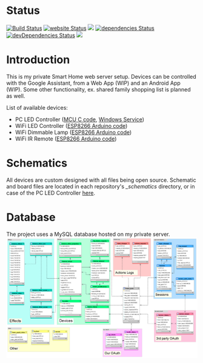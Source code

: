 # Status
[![Build Status](https://travis-ci.org/RouNNdeL/smart-home.svg?branch=master)](https://travis-ci.org/RouNNdeL/smart-home) [![website Status](https://img.shields.io/website/https/home.zdul.xyz.svg)](https://home.zdul.xyz/) ![](https://img.shields.io/snyk/vulnerabilities/github/rounndel/smart-home.svg?style=flat) [![dependencies Status](https://david-dm.org/rounndel/smart-home/status.svg)](https://david-dm.org/rounndel/smart-home) [![devDependencies Status](https://david-dm.org/rounndel/smart-home/dev-status.svg)](https://david-dm.org/rounndel/smart-home?type=dev) ![](https://img.shields.io/github/languages/count/rounndel/smart-home.svg?style=flat)

# Introduction
This is my private Smart Home web server setup. Devices can be controlled with the Google Assistant, from a Web App (WIP) and an Android App (WIP). Some other functionality, ex. shared family shopping list is planned as well.

List of available devices:
- PC LED Controller ([MCU C code](https://github.com/RouNNdeL/led-controller-avr), [Windows Service](https://github.com/RouNNdeL/led-controller-node))
- WiFi LED Controller ([ESP8266 Arduino code](https://github.com/RouNNdeL/esp8266-leds))
- WiFi Dimmable Lamp ([ESP8266 Arduino code](https://github.com/RouNNdeL/esp8266-lamp))
- WiFi IR Remote ([ESP8266 Arduino code](https://github.com/RouNNdeL/esp8266-remote))

# Schematics
All devices are custom designed with all files being open source. Schematic and board files are located in each repository's *_schematics* directory, or in case of the PC LED Controller [here](https://github.com/RouNNdeL/led-controller-pcb).

# Database
The project uses a MySQL database hosted on my private server.
![database_model](https://github.com/RouNNdeL/smart-home/blob/worldcup-bets/database_model.png?raw=true)